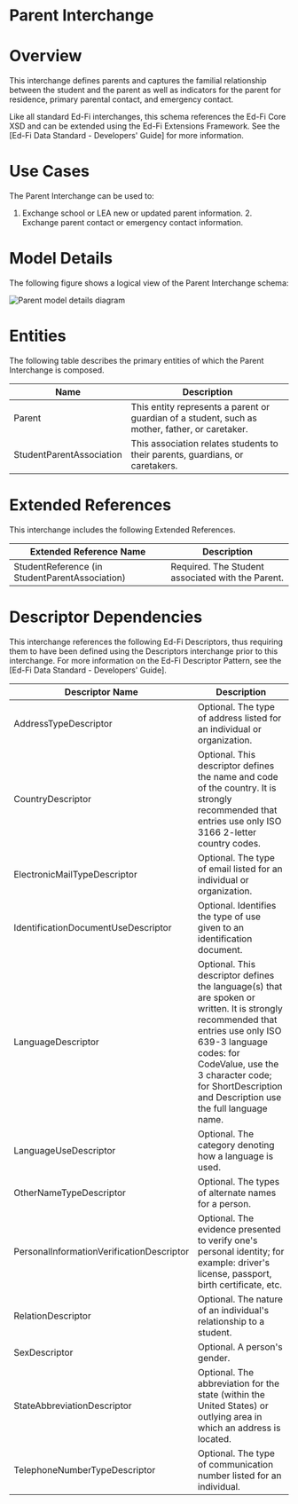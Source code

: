 # Parent Interchange

# Overview

This interchange defines parents and captures the familial relationship between the student and the parent as well as indicators for the parent for residence, primary parental contact, and emergency contact.



Like all standard Ed-Fi interchanges, this schema references the Ed-Fi Core XSD and can be extended using the Ed-Fi Extensions Framework. See the [Ed-Fi Data Standard - Developers' Guide] for more information.


# Use Cases

The Parent Interchange can be used to:  

1. Exchange school or LEA new or updated parent information.
    2. Exchange parent contact or emergency contact information.


# Model Details

The following figure shows a logical view of the Parent Interchange schema:  

![Parent model details diagram](img/InterchangeParent-interchange-brief.png)


# Entities

The following table describes the primary entities of which the Parent Interchange is composed.  

| Name | Description |
|----------|-----------------|
| Parent | This entity represents a parent or guardian of a student, such as mother, father, or caretaker. |
| StudentParentAssociation | This association relates students to their parents, guardians, or caretakers. |



# Extended References


This interchange includes the following Extended References.  

| Extended Reference Name | Description |
|-----------------------------|-----------------|
| StudentReference (in StudentParentAssociation) | Required.  The Student associated with the Parent. |



# Descriptor Dependencies

This interchange references the following Ed-Fi Descriptors, thus requiring them to have been defined using the Descriptors interchange prior to this interchange. For more information on the Ed-Fi Descriptor Pattern, see the [Ed-Fi Data Standard - Developers' Guide].  

| Descriptor Name | Description |
|---------------------|-----------------|
| AddressTypeDescriptor | Optional.  The type of address listed for an individual or organization. |
| CountryDescriptor | Optional.  This descriptor defines the name and code of the country. It is strongly recommended that entries use only ISO 3166 2-letter country codes. |
| ElectronicMailTypeDescriptor | Optional.  The type of email listed for an individual or organization. |
| IdentificationDocumentUseDescriptor | Optional.  Identifies the type of use given to an identification document. |
| LanguageDescriptor | Optional.  This descriptor defines the language(s) that are spoken or written. It is strongly recommended that entries use only ISO 639-3 language codes: for CodeValue, use the 3 character code; for ShortDescription and Description use the full language name. |
| LanguageUseDescriptor | Optional.  The category denoting how a language is used. |
| OtherNameTypeDescriptor | Optional.  The types of alternate names for a person. |
| PersonalInformationVerificationDescriptor | Optional.  The evidence presented to verify one's personal identity; for example: driver's license, passport, birth certificate, etc. |
| RelationDescriptor | Optional.  The nature of an individual's relationship to a student. |
| SexDescriptor | Optional.  A person's gender. |
| StateAbbreviationDescriptor | Optional.  The abbreviation for the state (within the United States) or outlying area in which an address is located. |
| TelephoneNumberTypeDescriptor | Optional.  The type of communication number listed for an individual. |


